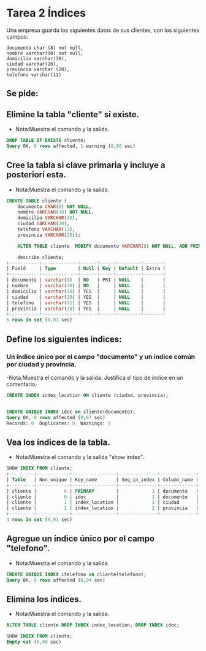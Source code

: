 
# Tarea 2 Índices 


Una empresa guarda los siguientes datos de sus clientes, con los siguientes campos:

    documento char (8) not null,
    nombre varchar(30) not null,
    domicilio varchar(30),
    ciudad varchar(20),
    provincia varchar (20),
    telefono varchar(11)

## Se pide:

## Elimine la tabla "cliente" si existe.

- Nota:Muestra el comando y la salida.

 ```sql
 DROP TABLE IF EXISTS cliente;
 Query OK, 0 rows affected, 1 warning (0,00 sec)
```
## Cree la tabla si clave primaria y incluye a posteriori esta.

- Nota:Muestra el comando y la salida.
```sql
CREATE TABLE cliente (
	documento CHAR(8) NOT NULL,
	nombre VARCHAR(30) NOT NULL,
	domicilio VARCHAR(30),
	ciudad VARCHAR(20),
	telefono VARCHAR(11), 
	provincia VARCHAR(20));

	ALTER TABLE cliente  MODIFY documento VARCHAR(8) NOT NULL, ADD PRIMARY KEY(documento);

	describe cliente;
+-----------+-------------+------+-----+---------+-------+
| Field     | Type        | Null | Key | Default | Extra |
+-----------+-------------+------+-----+---------+-------+
| documento | varchar(8)  | NO   | PRI | NULL    |       |
| nombre    | varchar(30) | NO   |     | NULL    |       |
| domicilio | varchar(30) | YES  |     | NULL    |       |
| ciudad    | varchar(20) | YES  |     | NULL    |       |
| telefono  | varchar(11) | YES  |     | NULL    |       |
| provincia | varchar(20) | YES  |     | NULL    |       |
+-----------+-------------+------+-----+---------+-------+
6 rows in set (0,01 sec)
```

## Define los siguientes indices:
### Un índice único por el campo "documento" y un índice común por ciudad y provincia.

-Nota:Muestra el comando y la salida. Justifica el tipo de indice en un comentario.

```sql
CREATE INDEX index_location ON cliente (ciudad, provincia);


CREATE UNIQUE INDEX idoc on cliente(documento);
Query OK, 0 rows affected (0,07 sec)
Records: 0  Duplicates: 0  Warnings: 0
```

## Vea los índices de la tabla.
- Nota:Muestra el comando y la salida "show index".
```sql
SHOW INDEX FROM cliente;
+---------+------------+----------------+--------------+-------------+-----------+-------------+----------+--------+------+------------+---------+---------------+---------+------------+
| Table   | Non_unique | Key_name       | Seq_in_index | Column_name | Collation | Cardinality | Sub_part | Packed | Null | Index_type | Comment | Index_comment | Visible | Expression |
+---------+------------+----------------+--------------+-------------+-----------+-------------+----------+--------+------+------------+---------+---------------+---------+------------+
| cliente |          0 | PRIMARY        |            1 | documento   | A         |           0 |     NULL |   NULL |      | BTREE      |         |               | YES     | NULL       |
| cliente |          0 | idoc           |            1 | documento   | A         |           0 |     NULL |   NULL |      | BTREE      |         |               | YES     | NULL       |
| cliente |          1 | index_location |            1 | ciudad      | A         |           0 |     NULL |   NULL | YES  | BTREE      |         |               | YES     | NULL       |
| cliente |          1 | index_location |            2 | provincia   | A         |           0 |     NULL |   NULL | YES  | BTREE      |         |               | YES     | NULL       |
+---------+------------+----------------+--------------+-------------+-----------+-------------+----------+--------+------+------------+---------+---------------+---------+------------+
4 rows in set (0,01 sec)
```
## Agregue un índice único por el campo "telefono".
- Nota:Muestra el comando y la salida.
```sql
CREATE UNIQUE INDEX itelefono on cliente(telefono);
Query OK, 0 rows affected (0,04 sec)
```
## Elimina los índices.
- Nota:Muestra el comando y la salida.
```sql
ALTER TABLE cliente DROP INDEX index_location, DROP INDEX idoc;

SHOW INDEX FROM cliente;
Empty set (0,00 sec)
```